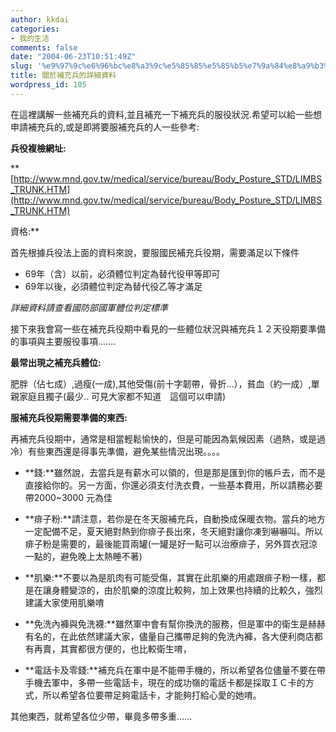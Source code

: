 ```yaml
---
author: kkdai
categories:
- 我的生活
comments: false
date: "2004-06-23T10:51:49Z"
slug: '%e9%97%9c%e6%96%bc%e8%a3%9c%e5%85%85%e5%85%b5%e7%9a%84%e8%a9%b3%e7%b4%b0%e8%b3%87%e6%96%99'
title: 關於補充兵的詳細資料
wordpress_id: 105
---
```


在這裡講解一些補充兵的資料,並且補充一下補充兵的服役狀況.希望可以給一些想申請補充兵的,或是即將要服補充兵的人一些參考:  
  
  
**兵役複檢網址:**

**[http://www.mnd.gov.tw/medical/service/bureau/Body_Posture_STD/LIMBS_TRUNK.HTM](http://www.mnd.gov.tw/medical/service/bureau/Body_Posture_STD/LIMBS_TRUNK.HTM)  
  
資格:**

首先根據兵役法上面的資料來說，要服國民補充兵役期，需要滿足以下條件

  * 69年（含）以前，必須體位判定為替代役甲等即可
  * 69年以後，必須體位判定為替代役乙等才滿足

_詳細資料請查看國防部國軍體位判定標準_

接下來我會寫一些在補充兵役期中看見的一些體位狀況與補充兵１２天役期要準備的事項與主要服役事項.......


<!--more-->
**最常出現之補充兵體位:**  

肥胖（佔七成）,過瘦(一成),其他受傷(前十字韌帶，骨折...），貧血（約一成）,單親家庭且獨子(最少.. 可見大家都不知道　這個可以申請)  
  


**服補充兵役期需要準備的東西:**  

再補充兵役期中，通常是相當輕鬆愉快的，但是可能因為氣候因素（過熱，或是過冷）有些東西還是得事先準備，避免某些情況出現。。。。  



  * **錢:**雖然說，去當兵是有薪水可以領的，但是那是匯到你的帳戶去，而不是直接給你的。另一方面，你還必須支付洗衣費，一些基本費用，所以請務必要帶2000~3000 元為佳



  * **痱子粉:**請注意，若你是在冬天服補充兵，自動換成保暖衣物。當兵的地方一定配備不足，夏天絕對熱到你痱子長出來，冬天絕對讓你凍到嚇嚇叫。所以痱子粉是需要的，最後能買兩罐(一罐是好一點可以治療痱子，另外買衣冠涼一點的，避免晚上太熱睡不著)



  * **肌樂:**不要以為是肌肉有可能受傷，其實在此肌樂的用處跟痱子粉一樣，都是在讓身體變涼的，由於肌樂的涼度比較夠，加上效果也持續的比較久，強烈建議大家使用肌樂唷




  * **免洗內褲與免洗襪:**雖然軍中會有幫你換洗的服務，但是軍中的衛生是赫赫有名的，在此依然建議大家，儘量自己攜帶足夠的免洗內褲，各大便利商店都有再賣，其實都很方便的，也比較衛生唷，




  * **電話卡及零錢:**補充兵在軍中是不能帶手機的，所以希望各位儘量不要在帶手機去軍中，多帶一些電話卡，現在的成功嶺的電話卡都是採取ＩＣ卡的方式，所以希望各位要帶足夠電話卡，才能夠打給心愛的她唷。


  

其他東西，就希望各位少帶，畢竟多帶多重......
